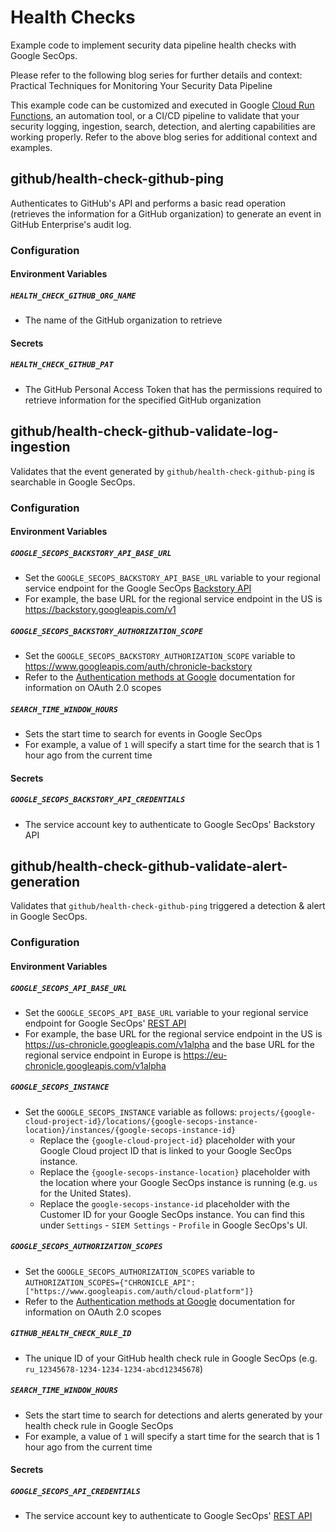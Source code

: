 # Health Checks

Example code to implement security data pipeline health checks with Google SecOps.

Please refer to the following blog series for further details and context: Practical Techniques for Monitoring Your
Security Data Pipeline

This example code can be customized and executed in Google [Cloud Run Functions](https://cloud.google.com/functions),
an automation tool, or a CI/CD pipeline to validate that your security logging, ingestion, search, detection, and
alerting capabilities are working properly. Refer to the above blog series for additional context and examples.

## github/health-check-github-ping

Authenticates to GitHub's API and performs a basic read operation (retrieves the information for a GitHub organization)
to generate an event in GitHub Enterprise's audit log.

### Configuration

#### Environment Variables

##### `HEALTH_CHECK_GITHUB_ORG_NAME`

* The name of the GitHub organization to retrieve

#### Secrets

##### `HEALTH_CHECK_GITHUB_PAT`

* The GitHub Personal Access Token that has the permissions required to retrieve information for the specified GitHub
organization

## github/health-check-github-validate-log-ingestion

Validates that the event generated by `github/health-check-github-ping` is searchable in Google SecOps.

### Configuration

#### Environment Variables

##### `GOOGLE_SECOPS_BACKSTORY_API_BASE_URL`

* Set the `GOOGLE_SECOPS_BACKSTORY_API_BASE_URL` variable to your regional service endpoint for the Google SecOps
[Backstory API](https://cloud.google.com/chronicle/docs/reference/search-api)
* For example, the base URL for the regional service endpoint in the US is
https://backstory.googleapis.com/v1

##### `GOOGLE_SECOPS_BACKSTORY_AUTHORIZATION_SCOPE`
 
* Set the `GOOGLE_SECOPS_BACKSTORY_AUTHORIZATION_SCOPE` variable to
https://www.googleapis.com/auth/chronicle-backstory
* Refer to the [Authentication methods at Google](https://cloud.google.com/docs/authentication/) documentation for 
  information on OAuth 2.0 scopes

##### `SEARCH_TIME_WINDOW_HOURS`
 
* Sets the start time to search for events in Google SecOps
* For example, a value of `1` will specify a start time for the search that is 1 hour ago from the current time

#### Secrets

##### `GOOGLE_SECOPS_BACKSTORY_API_CREDENTIALS`

* The service account key to authenticate to Google SecOps' Backstory API

## github/health-check-github-validate-alert-generation

Validates that `github/health-check-github-ping` triggered a detection & alert in Google SecOps.

### Configuration

#### Environment Variables

##### `GOOGLE_SECOPS_API_BASE_URL`

* Set the `GOOGLE_SECOPS_API_BASE_URL` variable to your regional service endpoint for Google SecOps'
[REST API](https://cloud.google.com/chronicle/docs/reference/rest)
* For example, the base URL for the regional service endpoint in the US is https://us-chronicle.googleapis.com/v1alpha and the base URL for the regional service endpoint in Europe is https://eu-chronicle.googleapis.com/v1alpha

##### `GOOGLE_SECOPS_INSTANCE`

* Set the `GOOGLE_SECOPS_INSTANCE` variable as follows: `projects/{google-cloud-project-id}/locations/{google-secops-instance-location}/instances/{google-secops-instance-id}`
  * Replace the `{google-cloud-project-id}` placeholder with your Google Cloud project ID that is linked to your
Google SecOps instance.
  * Replace the `{google-secops-instance-location}` placeholder with the location where your Google SecOps instance
is running (e.g. `us` for the United States).
  * Replace the `google-secops-instance-id` placeholder with the Customer ID for your Google SecOps instance. You
can find this under `Settings` - `SIEM Settings` - `Profile` in Google SecOps's UI.

##### `GOOGLE_SECOPS_AUTHORIZATION_SCOPES`

* Set the `GOOGLE_SECOPS_AUTHORIZATION_SCOPES` variable to
`AUTHORIZATION_SCOPES={"CHRONICLE_API":["https://www.googleapis.com/auth/cloud-platform"]}`
* Refer to the [Authentication methods at Google](https://cloud.google.com/docs/authentication/) documentation for 
  information on OAuth 2.0 scopes

##### `GITHUB_HEALTH_CHECK_RULE_ID`

* The unique ID of your GitHub health check rule in Google SecOps (e.g. `ru_12345678-1234-1234-1234-abcd12345678`)

##### `SEARCH_TIME_WINDOW_HOURS`

* Sets the start time to search for detections and alerts generated by your health check rule in Google SecOps
* For example, a value of `1` will specify a start time for the search that is 1 hour ago from the current time

#### Secrets

##### `GOOGLE_SECOPS_API_CREDENTIALS`

* The service account key to authenticate to Google SecOps'
[REST API](https://cloud.google.com/chronicle/docs/reference/rest)
